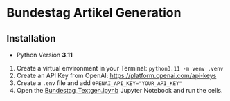 # Bundestag Artikel Generation

## Installation
 - Python Version **3.11**
 1. Create a virtual environment in your Terminal: ```python3.11 -m venv .venv```
 2. Create an API Key from OpenAI: https://platform.openai.com/api-keys
 3. Create a ```.env``` file and add ```OPENAI_API_KEY="YOUR_API_KEY"```
 4. Open the [Bundestag_Textgen.ipynb](Bundestag_Textgen.ipynb) Jupyter Notebook and run the cells.